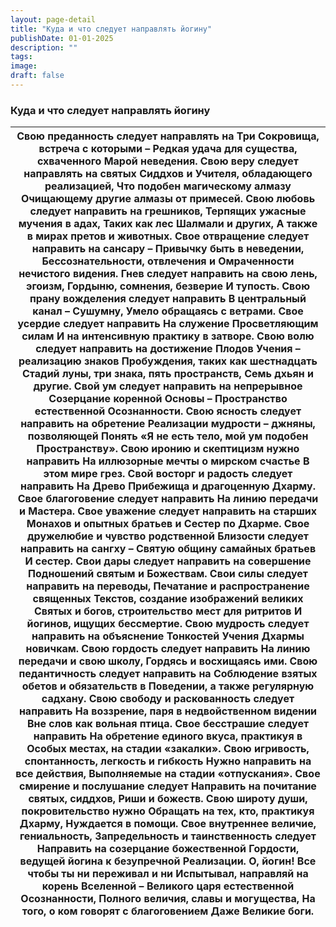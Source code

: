 ```yaml
---
layout: page-detail
title: "Куда и что следует направлять йогину"
publishDate: 01-01-2025
description: ""
tags:
image:
draft: false
---
```


### Куда и что следует направлять йогину

| Свою преданность следует направлять на  Три Сокровища, встреча с которыми –  Редкая удача для существа, схваченного  Марой неведения.  Свою веру следует направлять на святых  Сиддхов и Учителя, обладающего реализацией,  Что подобен магическому алмазу  Очищающему другие алмазы от примесей.  Свою любовь следует направить на грешников,  Терпящих ужасные мучения в адах,  Таких как лес Шалмали и других,  А также в мирах претов и животных.  Свое отвращение следует направить на сансару –  Привычку быть в неведении,  Бессознательности, отвлечения и  Омраченности нечистого видения.  Гнев следует направить на свою лень, эгоизм,  Гордыню, сомнения, безверие  И тупость.  Свою прану вожделения следует направить  В центральный канал – Сушумну,  Умело обращаясь с ветрами.  Свое усердие следует направить  На служение Просветляющим силам  И на интенсивную практику в затворе.  Свою волю следует направить на достижение  Плодов Учения – реализацию знаков  Пробуждения, таких как шестнадцать  Стадий луны, три знака, пять пространств,  Семь дхьян и другие.  Свой ум следует направить на непрерывное  Созерцание коренной Основы –  Пространство естественной  Осознанности.  Свою ясность следует направить на обретение  Реализации мудрости – джняны, позволяющей  Понять «Я не есть тело, мой ум подобен  Пространству».  Свою иронию и скептицизм нужно направить  На иллюзорные мечты о мирском счастье  В этом мире грез.  Свой восторг и радость следует направить  На Древо Прибежища и драгоценную Дхарму.  Свое благоговение следует направить  На линию передачи и Мастера.  Свое уважение следует направить на старших  Монахов и опытных братьев и  Сестер по Дхарме.  Свое дружелюбие и чувство родственной  Близости следует направить на сангху –  Святую общину самайных братьев  И сестер.  Свои дары следует направить на совершение  Подношений святым и  Божествам.  Свои силы следует направить на переводы,  Печатание и распространение священных  Текстов, создание изображений великих  Святых и богов, строительство мест для ритритов  И йогинов, ищущих бессмертие.  Свою мудрость следует направить на объяснение  Тонкостей Учения Дхармы новичкам.  Свою гордость следует направить  На линию передачи и свою школу,  Гордясь и восхищаясь ими.  Свою педантичность следует направить на  Соблюдение взятых обетов и обязательств в  Поведении, а также регулярную садхану.  Свою свободу и раскованность следует направить  На воззрение, паря в недвойственном видении  Вне слов как вольная птица.  Свое бесстрашие следует направить  На обретение единого вкуса, практикуя в  Особых местах, на стадии «закалки».  Свою игривость, спонтанность, легкость и гибкость  Нужно направить на все действия,  Выполняемые на стадии «отпускания».  Свое смирение и послушание следует  Направить на почитание святых, сиддхов,  Риши и божеств.  Свою широту души, покровительство нужно  Обращать на тех, кто, практикуя Дхарму,  Нуждается в помощи.  Свое внутреннее величие, гениальность,  Запредельность и таинственность следует  Направить на созерцание божественной  Гордости, ведущей йогина к безупречной  Реализации.  О, йогин! Все чтобы ты ни переживал и ни  Испытывал, направляй на корень Вселенной –  Великого царя естественной  Осознанности,  Полного величия, славы и могущества,  На того, о ком говорят с благоговением  Даже Великие боги. |
| ------------------------------------------------------------------------------------------------------------------------------------------------------------------------------------------------------------------------------------------------------------------------------------------------------------------------------------------------------------------------------------------------------------------------------------------------------------------------------------------------------------------------------------------------------------------------------------------------------------------------------------------------------------------------------------------------------------------------------------------------------------------------------------------------------------------------------------------------------------------------------------------------------------------------------------------------------------------------------------------------------------------------------------------------------------------------------------------------------------------------------------------------------------------------------------------------------------------------------------------------------------------------------------------------------------------------------------------------------------------------------------------------------------------------------------------------------------------------------------------------------------------------------------------------------------------------------------------------------------------------------------------------------------------------------------------------------------------------------------------------------------------------------------------------------------------------------------------------------------------------------------------------------------------------------------------------------------------------------------------------------------------------------------------------------------------------------------------------------------------------------------------------------------------------------------------------------------------------------------------------------------------------------------------------------------------------------------------------------------------------------------------------------------------------------------------------------------------------------------------------------------------------------------------------------------------------------------------------------------------------------------------------------------------------------------------------------------------------------------------------------------------------------------------------------------------------------------------------------------------------------------------------------------------------------------------------------------------------------------------------------------------------------------------------------------------------------------------------------------------------------------------------------------------------------------------------------------------------------------------------------------------------------------------------------------------------------------------------------------------------------------------------------------------------------------ |
  
  
